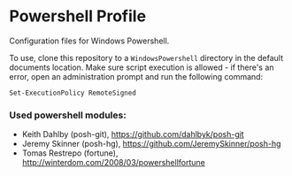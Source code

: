 Powershell Profile
==================

Configuration files for Windows Powershell.

To use, clone this repository to a `WindowsPowershell` directory in the default documents location. Make sure script execution is allowed - if there's an error, open an administration prompt and run the following command:

    Set-ExecutionPolicy RemoteSigned

### Used powershell modules:

 - Keith Dahlby (posh-git), https://github.com/dahlbyk/posh-git
 - Jeremy Skinner (posh-hg), https://github.com/JeremySkinner/posh-hg
 - Tomas Restrepo (fortune), http://winterdom.com/2008/03/powershellfortune